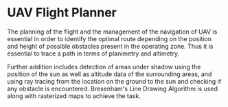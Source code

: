 # UAV Flight Planner

The planning of the flight and the management of the
navigation of UAV is essential in order to identify the
optimal route depending on the position and height of
possible obstacles present in the operating zone. Thus
it is essential to trace a path in terms of planimetry and
altimetry.  

Further addition includes detection of areas under shadow using the position of the sun as well as altitude data of the surrounding areas, and using ray tracing from the location on the ground to the sun and checking if any obstacle is encountered. Bresenham's Line Drawing Algorithm is used along with rasterized maps to achieve the task.
